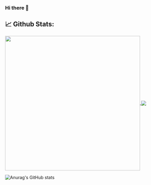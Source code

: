 ### Hi there 👋

## 📈 **Github Stats:**

<a href="https://github.com/afborda">
<img width="440" align="center" src="https://github-readme-stats.vercel.app/api?username=afborda&show_icons=true&include_all_commits=true&theme=blue-green&count_private=true">
</a>
<a href="https://github.com/afborda/github-readme-stats">
<img align="center" src="https://github-readme-stats.anuraghazra1.vercel.app/api/top-langs/?username=afborda&layout=compact&theme=blue-green" />
</a>

![Anurag's GitHub stats](https://github-readme-stats.vercel.app/api?username=anuraghazra&show_icons=true&theme=radical)

</br>


<!--
**afborda/afborda** is a ✨ _special_ ✨ repository because its `README.md` (this file) appears on your GitHub profile.

Here are some ideas to get you started:

- 🔭 I’m currently working on ...
- 🌱 I’m currently learning ...
- 👯 I’m looking to collaborate on ...
- 🤔 I’m looking for help with ...
- 💬 Ask me about ...
- 📫 How to reach me: ...
- 😄 Pronouns: ...
- ⚡ Fun fact: ...
-->
